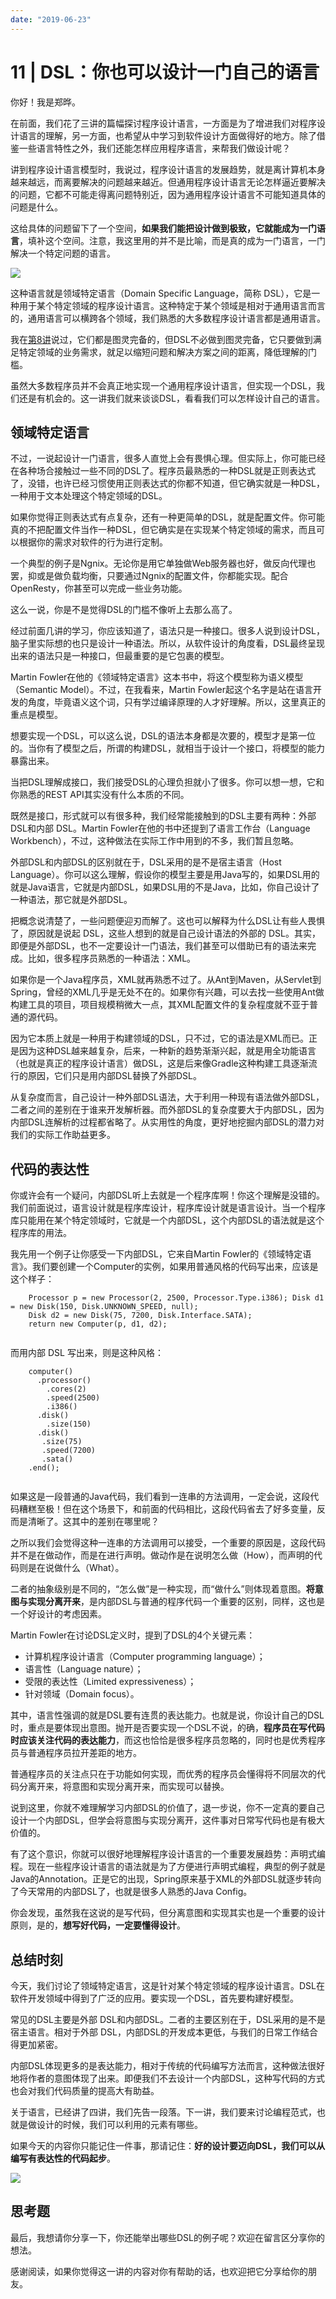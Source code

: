 ```yaml
---
date: "2019-06-23"
---  
```

      
# 11 | DSL：你也可以设计一门自己的语言
你好！我是郑晔。

在前面，我们花了三讲的篇幅探讨程序设计语言，一方面是为了增进我们对程序设计语言的理解，另一方面，也希望从中学习到软件设计方面做得好的地方。除了借鉴一些语言特性之外，我们还能怎样应用程序语言，来帮我们做设计呢？

讲到程序设计语言模型时，我说过，程序设计语言的发展趋势，就是离计算机本身越来越远，而离要解决的问题越来越近。但通用程序设计语言无论怎样逼近要解决的问题，它都不可能走得离问题特别近，因为通用程序设计语言不可能知道具体的问题是什么。

这给具体的问题留下了一个空间，**如果我们能把设计做到极致，它就能成为一门语言**，填补这个空间。注意，我这里用的并不是比喻，而是真的成为一门语言，一门解决一个特定问题的语言。

![](./httpsstatic001geekbangorgresourceimagefdc6fd861a726b8a85d1d22ca56b78515cc6.jpg)

这种语言就是领域特定语言（Domain Specific Language，简称 DSL），它是一种用于某个特定领域的程序设计语言。这种特定于某个领域是相对于通用语言而言的，通用语言可以横跨各个领域，我们熟悉的大多数程序设计语言都是通用语言。

我在[第8讲](https://time.geekbang.org/column/article/245868)说过，它们都是图灵完备的，但DSL不必做到图灵完备，它只要做到满足特定领域的业务需求，就足以缩短问题和解决方案之间的距离，降低理解的门槛。

<!-- [[[read_end]]] -->

虽然大多数程序员并不会真正地实现一个通用程序设计语言，但实现一个DSL，我们还是有机会的。这一讲我们就来谈谈DSL，看看我们可以怎样设计自己的语言。

## 领域特定语言

不过，一说起设计一门语言，很多人直觉上会有畏惧心理。但实际上，你可能已经在各种场合接触过一些不同的DSL了。程序员最熟悉的一种DSL就是正则表达式了，没错，也许已经习惯使用正则表达式的你都不知道，但它确实就是一种DSL，一种用于文本处理这个特定领域的DSL。

如果你觉得正则表达式有点复杂，还有一种更简单的DSL，就是配置文件。你可能真的不把配置文件当作一种DSL，但它确实是在实现某个特定领域的需求，而且可以根据你的需求对软件的行为进行定制。

一个典型的例子是Ngnix。无论你是用它单独做Web服务器也好，做反向代理也罢，抑或是做负载均衡，只要通过Ngnix的配置文件，你都能实现。配合OpenResty，你甚至可以完成一些业务功能。

这么一说，你是不是觉得DSL的门槛不像听上去那么高了。

经过前面几讲的学习，你应该知道了，语法只是一种接口。很多人说到设计DSL，脑子里实际想的也只是设计一种语法。所以，从软件设计的角度看，DSL最终呈现出来的语法只是一种接口，但最重要的是它包裹的模型。

Martin Fowler在他的《领域特定语言》这本书中，将这个模型称为语义模型（Semantic Model）。不过，在我看来，Martin Fowler起这个名字是站在语言开发的角度，毕竟语义这个词，只有学过编译原理的人才好理解。所以，这里真正的重点是模型。

想要实现一个DSL，可以这么说，DSL的语法本身都是次要的，模型才是第一位的。当你有了模型之后，所谓的构建DSL，就相当于设计一个接口，将模型的能力暴露出来。

当把DSL理解成接口，我们接受DSL的心理负担就小了很多。你可以想一想，它和你熟悉的REST API其实没有什么本质的不同。

既然是接口，形式就可以有很多种，我们经常能接触到的DSL主要有两种：外部DSL和内部 DSL。Martin Fowler在他的书中还提到了语言工作台（Language Workbench），不过，这种做法在实际工作中用到的不多，我们暂且忽略。

外部DSL和内部DSL的区别就在于，DSL采用的是不是宿主语言（Host Language）。你可以这么理解，假设你的模型主要是用Java写的，如果DSL用的就是Java语言，它就是内部DSL，如果DSL用的不是Java，比如，你自己设计了一种语法，那它就是外部DSL。

把概念说清楚了，一些问题便迎刃而解了。这也可以解释为什么DSL让有些人畏惧了，原因就是说起 DSL，这些人想到的就是自己设计语法的外部的 DSL。其实，即便是外部DSL，也不一定要设计一门语法，我们甚至可以借助已有的语法来完成。比如，很多程序员熟悉的一种语法：XML。

如果你是一个Java程序员，XML就再熟悉不过了。从Ant到Maven，从Servlet到Spring，曾经的XML几乎是无处不在的。如果你有兴趣，可以去找一些使用Ant做构建工具的项目，项目规模稍微大一点，其XML配置文件的复杂程度就不亚于普通的源代码。

因为它本质上就是一种用于构建领域的DSL，只不过，它的语法是XML而已。正是因为这种DSL越来越复杂，后来，一种新的趋势渐渐兴起，就是用全功能语言（也就是真正的程序设计语言）做DSL，这是后来像Gradle这种构建工具逐渐流行的原因，它们只是用内部DSL替换了外部DSL。

从复杂度而言，自己设计一种外部DSL语法，大于利用一种现有语法做外部DSL，二者之间的差别在于谁来开发解析器。而外部DSL的复杂度要大于内部DSL，因为内部DSL连解析的过程都省略了。从实用性的角度，更好地挖掘内部DSL的潜力对我们的实际工作助益更多。

## 代码的表达性

你或许会有一个疑问，内部DSL听上去就是一个程序库啊！你这个理解是没错的。我们前面说过，语言设计就是程序库设计，程序库设计就是语言设计。当一个程序库只能用在某个特定领域时，它就是一个内部DSL，这个内部DSL的语法就是这个程序库的用法。

我先用一个例子让你感受一下内部DSL，它来自Martin Fowler的《领域特定语言》。我们要创建一个Computer的实例，如果用普通风格的代码写出来，应该是这个样子：

```
    Processor p = new Processor(2, 2500, Processor.Type.i386); Disk d1 = new Disk(150, Disk.UNKNOWN_SPEED, null);
    Disk d2 = new Disk(75, 7200, Disk.Interface.SATA);
    return new Computer(p, d1, d2);
    

```

而用内部 DSL 写出来，则是这种风格：

```
    computer() 
      .processor()
        .cores(2) 
        .speed(2500) 
        .i386()
      .disk()
        .size(150)
      .disk()
       .size(75)
       .speed(7200) 
       .sata()
    .end();
    

```

如果这是一段普通的Java代码，我们看到一连串的方法调用，一定会说，这段代码糟糕至极！但在这个场景下，和前面的代码相比，这段代码省去了好多变量，反而是清晰了。这其中的差别在哪里呢？

之所以我们会觉得这种一连串的方法调用可以接受，一个重要的原因是，这段代码并不是在做动作，而是在进行声明。做动作是在说明怎么做（How），而声明的代码则是在说做什么（What）。

二者的抽象级别是不同的，“怎么做”是一种实现，而“做什么”则体现着意图。**将意图与实现分离开来**，是内部DSL与普通的程序代码一个重要的区别，同样，这也是一个好设计的考虑因素。

Martin Fowler在讨论DSL定义时，提到了DSL的4个关键元素：

* 计算机程序设计语言（Computer programming language）；
* 语言性（Language nature）；
* 受限的表达性（Limited expressiveness）；
* 针对领域（Domain focus）。

其中，语言性强调的就是DSL要有连贯的表达能力。也就是说，你设计自己的DSL时，重点是要体现出意图。抛开是否要实现一个DSL不说，的确，**程序员在写代码时应该关注代码的表达能力**，而这也恰恰是很多程序员忽略的，同时也是优秀程序员与普通程序员拉开差距的地方。

普通程序员的关注点只在于功能如何实现，而优秀的程序员会懂得将不同层次的代码分离开来，将意图和实现分离开来，而实现可以替换。

说到这里，你就不难理解学习内部DSL的价值了，退一步说，你不一定真的要自己设计一个内部DSL，但学会将意图与实现分离开，这件事对日常写代码也是有极大价值的。

有了这个意识，你就可以很好地理解程序设计语言的一个重要发展趋势：声明式编程。现在一些程序设计语言的语法就是为了方便进行声明式编程，典型的例子就是Java的Annotation。正是它的出现，Spring原来基于XML的外部DSL就逐步转向了今天常用的内部DSL了，也就是很多人熟悉的Java Config。

你会发现，虽然我在这说的是写代码，但分离意图和实现其实也是一个重要的设计原则，是的，**想写好代码，一定要懂得设计**。

## 总结时刻

今天，我们讨论了领域特定语言，这是针对某个特定领域的程序设计语言。DSL在软件开发领域中得到了广泛的应用。要实现一个DSL，首先要构建好模型。

常见的DSL主要是外部 DSL和内部DSL。二者的主要区别在于，DSL采用的是不是宿主语言。相对于外部 DSL，内部DSL的开发成本更低，与我们的日常工作结合得更加紧密。

内部DSL体现更多的是表达能力，相对于传统的代码编写方法而言，这种做法很好地将作者的意图体现了出来。即便我们不去设计一个内部DSL，这种写代码的方式也会对我们代码质量的提高大有助益。

关于语言，已经讲了四讲，我们先告一段落。下一讲，我们要来讨论编程范式，也就是做设计的时候，我们可以利用的元素有哪些。

如果今天的内容你只能记住一件事，那请记住：**好的设计要迈向DSL，我们可以从编写有表达性的代码起步**。

![](./httpsstatic001geekbangorgresourceimage75337516280b19aacd35a2235e54d14b0833.jpg)

## 思考题

最后，我想请你分享一下，你还能举出哪些DSL的例子呢？欢迎在留言区分享你的想法。

感谢阅读，如果你觉得这一讲的内容对你有帮助的话，也欢迎把它分享给你的朋友。